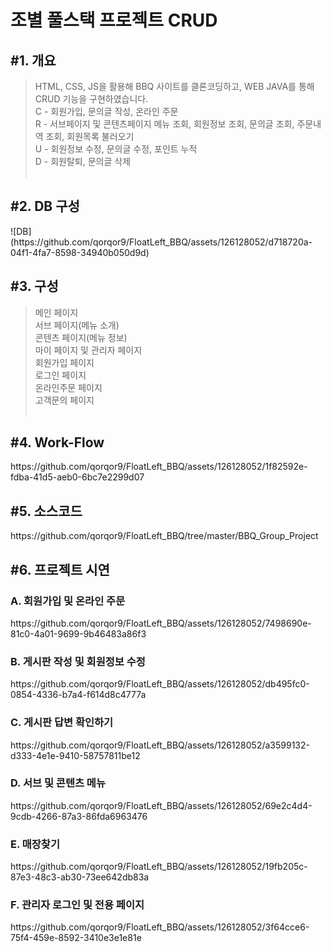 <h1>조별 풀스택 프로젝트 CRUD</h1>

<h2>#1. 개요</h2>

> HTML, CSS, JS을 활용해 BBQ 사이트를 클론코딩하고, WEB JAVA를 통해 CRUD 기능을 구현하였습니다.<br>
> C - 회원가입, 문의글 작성, 온라인 주문<br>
> R - 서브페이지 및 콘텐츠페이지 메뉴 조회, 회원정보 조회, 문의글 조회, 주문내역 조회, 회원목록 불러오기<br>
> U - 회원정보 수정, 문의글 수정, 포인트 누적<br>
> D - 회원탈퇴, 문의글 삭제
<br><br>


<h2>#2. DB 구성</h2>
![DB](https://github.com/qorqor9/FloatLeft_BBQ/assets/126128052/d718720a-04f1-4fa7-8598-34940b050d9d)



<h2>#3. 구성</h2>

> 메인 페이지<br>
> 서브 페이지(메뉴 소개)<br>
> 콘텐츠 페이지(메뉴 정보)<br>
> 마이 페이지 및 관리자 페이지<br>
> 회원가입 페이지<br>
> 로그인 페이지<br>
> 온라인주문 페이지<br>
> 고객문의 페이지
<br><br>


<h2>#4. Work-Flow</h2>
https://github.com/qorqor9/FloatLeft_BBQ/assets/126128052/1f82592e-fdba-41d5-aeb0-6bc7e2299d07



<h2>#5. 소스코드</h2>
https://github.com/qorqor9/FloatLeft_BBQ/tree/master/BBQ_Group_Project

<h2>#6. 프로젝트 시연</h2>

  <h3>A. 회원가입 및 온라인 주문</h3>  
  https://github.com/qorqor9/FloatLeft_BBQ/assets/126128052/7498690e-81c0-4a01-9699-9b46483a86f3


  
  <h3>B. 게시판 작성 및 회원정보 수정</h3>
  https://github.com/qorqor9/FloatLeft_BBQ/assets/126128052/db495fc0-0854-4336-b7a4-f614d8c4777a


  
  <h3>C. 게시판 답변 확인하기</h3>
  https://github.com/qorqor9/FloatLeft_BBQ/assets/126128052/a3599132-d333-4e1e-9410-58757811be12


  
  <h3>D. 서브 및 콘텐츠 메뉴</h3>
  https://github.com/qorqor9/FloatLeft_BBQ/assets/126128052/69e2c4d4-9cdb-4266-87a3-86fda6963476


  
  <h3>E. 매장찾기</h3>
  https://github.com/qorqor9/FloatLeft_BBQ/assets/126128052/19fb205c-87e3-48c3-ab30-73ee642db83a


  
  <h3>F. 관리자 로그인 및 전용 페이지</h3>
  https://github.com/qorqor9/FloatLeft_BBQ/assets/126128052/3f64cce6-75f4-459e-8592-3410e3e1e81e


  
